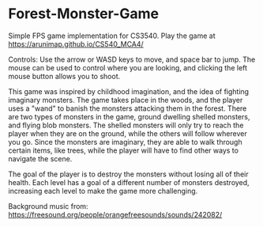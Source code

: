 # Forest-Monster-Game

Simple FPS game implementation for CS3540. Play the game at https://arunimap.github.io/CS540_MCA4/

Controls: Use the arrow or WASD keys to move, and space bar to jump. The mouse can be used to control where you are looking, and clicking the left mouse button allows you to shoot.

This game was inspired by childhood imagination, and the idea of fighting imaginary monsters. The game takes place in the woods, and the player uses a "wand" to banish the monsters attacking them in the forest. There are two types of monsters in the game, ground dwelling shelled monsters, and flying blob monsters. The shelled monsters will only try to reach the player when they are on the ground, while the others will follow wherever you go. Since the monsters are imaginary, they are able to walk through certain items, like trees, while the player will have to find other ways to navigate the scene.

The goal of the player is to destroy the monsters without losing all of their health. Each level has a goal of a different number of monsters destroyed, increasing each level to make the game more challenging.

Background music from: https://freesound.org/people/orangefreesounds/sounds/242082/
